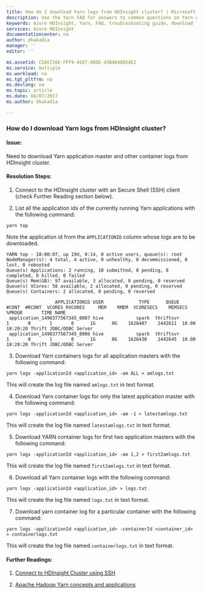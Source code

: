 ```yaml
---
title: How do I download Yarn logs from HDInsight cluster? | Microsoft Docs
description: Use the Yarn FAQ for answers to common questions on Yarn on Azure HDInsight platform.
keywords: Azure HDInsight, Yarn, FAQ, troubleshooting guide, download logs
services: Azure HDInsight
documentationcenter: na
author: dkakadia
manager: ''
editor: ''

ms.assetid: C5A5726E-FFF9-4167-80DE-45B4D46B54E2
ms.service: multiple
ms.workload: na
ms.tgt_pltfrm: na
ms.devlang: na
ms.topic: article
ms.date: 04/07/2017
ms.author: dkakadia

---
```


### How do I download Yarn logs from HDInsight cluster?

#### Issue:

Need to download Yarn application master and other container logs from HDInsight cluster.  

#### Resolution Steps: 

1) Connect to the HDInsight cluster with an Secure Shell (SSH) client (check Further Reading section below).

2) List all the application ids of the currently running Yarn applications with the following command:

~~~
yarn top
~~~

Note the application id from the `APPLICATIONID` column whose logs are to be downloaded.

~~~
YARN top - 18:00:07, up 19d, 0:14, 0 active users, queue(s): root
NodeManager(s): 4 total, 4 active, 0 unhealthy, 0 decommissioned, 0 lost, 0 rebooted
Queue(s) Applications: 2 running, 10 submitted, 0 pending, 8 completed, 0 killed, 0 failed
Queue(s) Mem(GB): 97 available, 3 allocated, 0 pending, 0 reserved
Queue(s) VCores: 58 available, 2 allocated, 0 pending, 0 reserved
Queue(s) Containers: 2 allocated, 0 pending, 0 reserved

                  APPLICATIONID USER             TYPE      QUEUE   #CONT  #RCONT  VCORES RVCORES     MEM    RMEM  VCORESECS    MEMSECS %PROGR       TIME NAME
 application_1490377567345_0007 hive            spark  thriftsvr       1       0       1       0      1G      0G    1628407    2442611  10.00   18:20:20 Thrift JDBC/ODBC Server
 application_1490377567345_0006 hive            spark  thriftsvr       1       0       1       0      1G      0G    1628430    2442645  10.00   18:20:20 Thrift JDBC/ODBC Server
~~~

3) Download Yarn containers logs for all application masters with the following command:
   
~~~
yarn logs -applicationId <application_id> -am ALL > amlogs.txt
~~~

This will create the log file named `amlogs.txt` in text format. 

4) Download Yarn container logs for only the latest application master with the following command:

~~~
yarn logs -applicationId <application_id> -am -1 > latestamlogs.txt
~~~

This will create the log file named `latestamlogs.txt` in text format. 

5) Download YARN container logs for first two application masters with the following command:

~~~
yarn logs -applicationId <application_id> -am 1,2 > first2amlogs.txt 
~~~

This will create the log file named `first2amlogs.txt` in text format. 

6) Download all Yarn container logs with the following command:

~~~
yarn logs -applicationId <application_id> > logs.txt
~~~

This will create the log file named `logs.txt` in text format. 

7) Download yarn container log for a particular container with the following command:

~~~
yarn logs -applicationId <application_id> -containerId <container_id> > containerlogs.txt 
~~~

This will create the log file named `containerlogs.txt` in text format.

#### Further Readings:

1) [Connect to HDInsight Cluster using SSH](https://docs.microsoft.com/en-us/azure/hdinsight/hdinsight-hadoop-linux-use-ssh-unix)

2) [Apache Hadoop Yarn concepts and applications](https://hortonworks.com/blog/apache-hadoop-yarn-concepts-and-applications/)